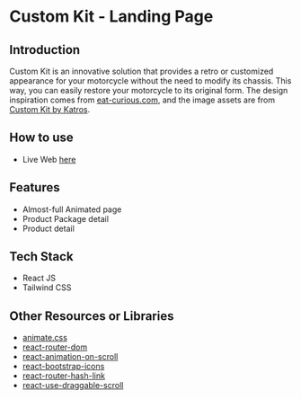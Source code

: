 #  Custom Kit - Landing Page

## Introduction
Custom Kit is an innovative solution that provides a retro or customized appearance for your motorcycle without the need to modify its chassis. This way, you can easily restore your motorcycle to its original form. The design inspiration comes from [eat-curious.com](https://eat-curious.com/), and the image assets are from [Custom Kit by Katros](https://instagram.com/custom.kit).

## How to use
- Live Web [here](https://irfansud2nd.github.io/custom-kit)

## Features
* Almost-full Animated page
* Product Package detail
* Product detail

## Tech Stack
* React JS
* Tailwind CSS

## Other Resources or Libraries
* [animate.css](https://animate.style/)
* [react-router-dom](https://reactrouter.com/)
* [react-animation-on-scroll](https://www.metinarslanturk.com/react-animation-on-scroll)
* [react-bootstrap-icons](https://github.com/ismamz/react-bootstrap-icons)
* [react-router-hash-link](https://github.com/rafgraph/react-router-hash-link)
* [react-use-draggable-scroll](https://github.com/rfmiotto/react-use-draggable-scroll)
